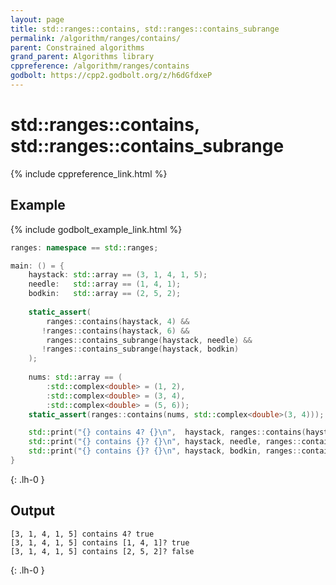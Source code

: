 ```yaml
---
layout: page
title: std::ranges::contains, std::ranges::contains_subrange
permalink: /algorithm/ranges/contains/
parent: Constrained algorithms
grand_parent: Algorithms library
cppreference: /algorithm/ranges/contains
godbolt: https://cpp2.godbolt.org/z/h6dGfdxeP
---
```

# std::ranges::contains, std::ranges::contains_subrange

{% include cppreference_link.html %}

## Example

{% include godbolt_example_link.html %}

```cpp
ranges: namespace == std::ranges;

main: () = {
    haystack: std::array == (3, 1, 4, 1, 5);
    needle:   std::array == (1, 4, 1);
    bodkin:   std::array == (2, 5, 2);
 
    static_assert(
        ranges::contains(haystack, 4) &&
       !ranges::contains(haystack, 6) &&
        ranges::contains_subrange(haystack, needle) &&
       !ranges::contains_subrange(haystack, bodkin)
    );
 
    nums: std::array == (
        :std::complex<double> = (1, 2),
        :std::complex<double> = (3, 4),
        :std::complex<double> = (5, 6));
    static_assert(ranges::contains(nums, std::complex<double>(3, 4)));

    std::print("{} contains 4? {}\n",  haystack, ranges::contains(haystack, 4));
    std::print("{} contains {}? {}\n", haystack, needle, ranges::contains_subrange(haystack, needle));
    std::print("{} contains {}? {}\n", haystack, bodkin, ranges::contains_subrange(haystack, bodkin));
}
```
{: .lh-0 }

## Output

```
[3, 1, 4, 1, 5] contains 4? true
[3, 1, 4, 1, 5] contains [1, 4, 1]? true
[3, 1, 4, 1, 5] contains [2, 5, 2]? false
```
{: .lh-0 }